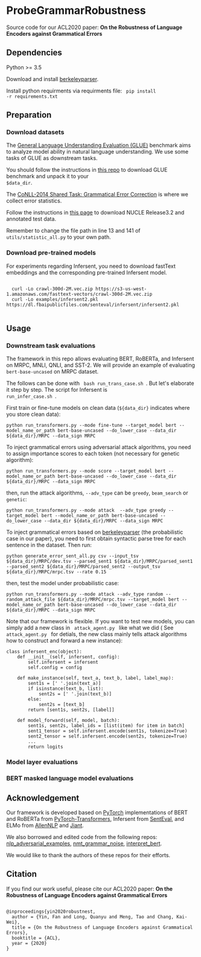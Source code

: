# ProbeGrammarRobustness
Source code for our ACL2020 paper: **On the Robustness of Language Encoders against Grammatical Errors**

## Dependencies
Python >= 3.5

Download and install [berkeleyparser](https://github.com/slavpetrov/berkeleyparser).

Install python requirments via requirments file: <code> pip install -r requirements.txt </code>

## Preparation
### Download datasets
The [General Language Understanding Evaluation (GLUE)](https://gluebenchmark.com) benchmark aims to analyze model ability in natural language understanding. We use some tasks of GLUE as downstream tasks.

You should follow the instructions in [this repo](https://github.com/nyu-mll/GLUE-baselines) to download GLUE benchmark and unpack it to your <code> $data_dir</code>. 

The [CoNLL-2014 Shared Task: Grammatical Error Correction](comp.nus.edu.sg/~nlp/conll14st.html) is where we collect error statistics.

Follow the instructions in [this page](comp.nus.edu.sg/~nlp/conll14st.html)
to download NUCLE Release3.2 and annotated test data.

Remember to change the file path in line 13 and 141 of <code> utils/statistic_all.py</code> to your own path.

### Download pre-trained models
For experiments regarding Infersent, you need to download fastText embeddings and the corresponding pre-trained Infersent model.

<pre><code>
  curl -Lo crawl-300d-2M.vec.zip https://s3-us-west-1.amazonaws.com/fasttext-vectors/crawl-300d-2M.vec.zip
  curl -Lo examples/infersent2.pkl https://dl.fbaipublicfiles.com/senteval/infersent/infersent2.pkl

</code></pre>

## Usage
### Downstream task evaluations
The framework in this repo allows evaluating BERT, RoBERTa, and Infersent on MRPC, MNLI, QNLI, and SST-2. We will provide an example of evaluating <code>bert-base-uncased</code> on MRPC dataset.

The follows can be done with
<code> bash run_trans_case.sh </code>. But let's elaborate it step by step. The script for Infersent is <code> run_infer_case.sh </code>.

First train or fine-tune models on clean data (<code>${data_dir}</code> indicates where you store clean data):

<pre><code>python run_transformers.py --mode fine-tune --target_model bert --model_name_or_path bert-base-uncased --do_lower_case --data_dir ${data_dir}/MRPC --data_sign MRPC
</code></pre>

To inject grammatical errors using adversarial attack algorithms, you need to assign importance scores to each token (not necessary for genetic algorithm):
<pre><code>python run_transformers.py --mode score --target_model bert --model_name_or_path bert-base-uncased --do_lower_case --data_dir ${data_dir}/MRPC --data_sign MRPC
</code></pre>

then, run the attack algorithms, <code>--adv_type</code> can be <code>greedy</code>, <code>beam_search</code> or <code>genetic</code>:
<pre><code>python run_transformers.py --mode attack  --adv_type greedy --target_model bert --model_name_or_path bert-base-uncased --do_lower_case --data_dir ${data_dir}/MRPC --data_sign MRPC
</code></pre>

To inject grammatical errors based on [berkeleyparser](https://github.com/slavpetrov/berkeleyparser) (the probabilistic case in our paper), you need to first obtain syntactic parse tree for each sentence in the dataset. Then run:
<pre><code>python generate_error_sent_all.py csv --input_tsv ${data_dir}/MRPC/dev.tsv --parsed_sent1 ${data_dir}/MRPC/parsed_sent1 --parsed_sent2 ${data_dir}/MRPC/parsed_sent2 --output_tsv ${data_dir}/MRPC/mrpc.tsv --rate 0.15
</code></pre>

then, test the model under probabilistic case:
<pre><code>python run_transformers.py --mode attack --adv_type random --random_attack_file ${data_dir}/MRPC/mrpc.tsv --target_model bert --model_name_or_path bert-base-uncased --do_lower_case --data_dir ${data_dir}/MRPC --data_sign MRPC 
</code></pre>

Note that our framework is flexible. If you want to test new models, you can simply add a new class in <code> attack_agent.py </code> like what we did ( See <code> attack_agent.py </code> for detials, the new class mainly tells attack algorithms how to construct and forward a new instance):
<pre><code>class infersent_enc(object):
    def __init__(self, infersent, config):
        self.infersent = infersent
        self.config = config

    def make_instance(self, text_a, text_b, label, label_map):
        sent1s = [' '.join(text_a)]
        if isinstance(text_b, list):
            sent2s = [' '.join(text_b)]
        else:
            sent2s = [text_b]
        return [sent1s, sent2s, [label]]

    def model_forward(self, model, batch):
        sent1s, sent2s, label_ids = [list(item) for item in batch]
        sent1_tensor = self.infersent.encode(sent1s, tokenize=True)
        sent2_tensor = self.infersent.encode(sent2s, tokenize=True)
        ...
        return logits
</code></pre>


### Model layer evaluations
### BERT masked language model evaluations

## Acknowledgement
Our framework is developed based on [PyTorch](https://github.com/pytorch/pytorch) implementations of BERT and RoBERTa from [PyTorch-Transformers](https://github.com/huggingface/transformers), Infersent from [SentEval](https://github.com/facebookresearch/SentEval), and ELMo from [AllenNLP](https://github.com/allenai/allennlp) and [Jiant](https://github.com/nyu-mll/jiant).

We also borrowed and edited code from the following repos:
[nlp_adversarial_examples](https://github.com/nesl/nlp_adversarial_examples), 
[nmt_grammar_noise](https://bitbucket.org/antonis/nmt-grammar-noise), 
[interpret_bert](https://github.com/ganeshjawahar/interpret_bert).

We would like to thank the authors of these repos for their efforts.
## Citation
If you find our work useful, please cite our ACL2020 paper:
**On the Robustness of Language Encoders against Grammatical Errors**
<pre><code>
@inproceedings{yin2020robustnest,
  author = {Yin, Fan and Long, Quanyu and Meng, Tao and Chang, Kai-Wei},
  title = {On the Robustness of Language Encoders against Grammatical Errors},
  booktitle = {ACL},
  year = {2020}
}
</code></pre>
